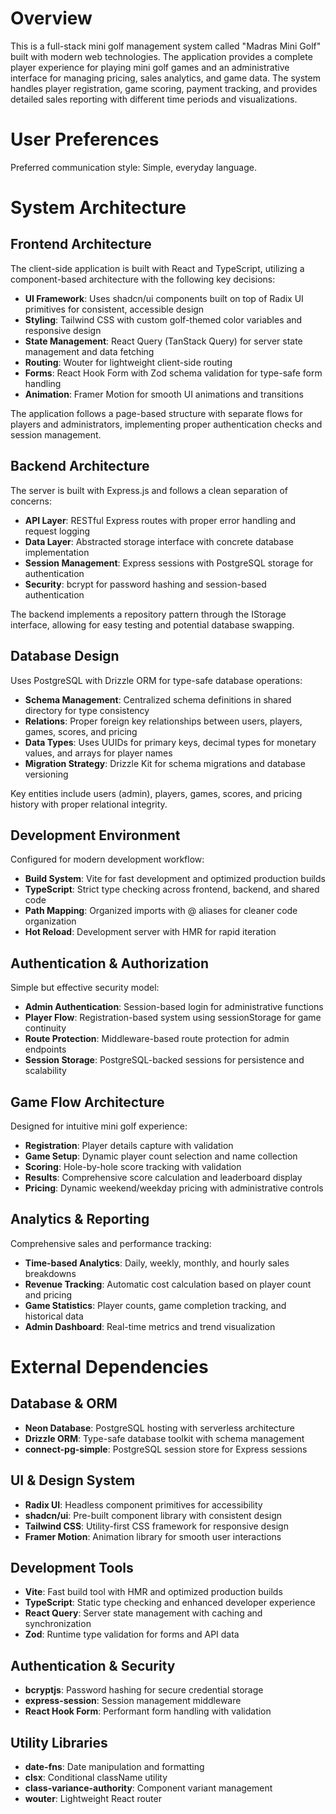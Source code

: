# Overview

This is a full-stack mini golf management system called "Madras Mini Golf" built with modern web technologies. The application provides a complete player experience for playing mini golf games and an administrative interface for managing pricing, sales analytics, and game data. The system handles player registration, game scoring, payment tracking, and provides detailed sales reporting with different time periods and visualizations.

# User Preferences

Preferred communication style: Simple, everyday language.

# System Architecture

## Frontend Architecture
The client-side application is built with React and TypeScript, utilizing a component-based architecture with the following key decisions:

- **UI Framework**: Uses shadcn/ui components built on top of Radix UI primitives for consistent, accessible design
- **Styling**: Tailwind CSS with custom golf-themed color variables and responsive design
- **State Management**: React Query (TanStack Query) for server state management and data fetching
- **Routing**: Wouter for lightweight client-side routing
- **Forms**: React Hook Form with Zod schema validation for type-safe form handling
- **Animation**: Framer Motion for smooth UI animations and transitions

The application follows a page-based structure with separate flows for players and administrators, implementing proper authentication checks and session management.

## Backend Architecture
The server is built with Express.js and follows a clean separation of concerns:

- **API Layer**: RESTful Express routes with proper error handling and request logging
- **Data Layer**: Abstracted storage interface with concrete database implementation
- **Session Management**: Express sessions with PostgreSQL storage for authentication
- **Security**: bcrypt for password hashing and session-based authentication

The backend implements a repository pattern through the IStorage interface, allowing for easy testing and potential database swapping.

## Database Design
Uses PostgreSQL with Drizzle ORM for type-safe database operations:

- **Schema Management**: Centralized schema definitions in shared directory for type consistency
- **Relations**: Proper foreign key relationships between users, players, games, scores, and pricing
- **Data Types**: Uses UUIDs for primary keys, decimal types for monetary values, and arrays for player names
- **Migration Strategy**: Drizzle Kit for schema migrations and database versioning

Key entities include users (admin), players, games, scores, and pricing history with proper relational integrity.

## Development Environment
Configured for modern development workflow:

- **Build System**: Vite for fast development and optimized production builds
- **TypeScript**: Strict type checking across frontend, backend, and shared code
- **Path Mapping**: Organized imports with @ aliases for cleaner code organization
- **Hot Reload**: Development server with HMR for rapid iteration

## Authentication & Authorization
Simple but effective security model:

- **Admin Authentication**: Session-based login for administrative functions
- **Player Flow**: Registration-based system using sessionStorage for game continuity
- **Route Protection**: Middleware-based route protection for admin endpoints
- **Session Storage**: PostgreSQL-backed sessions for persistence and scalability

## Game Flow Architecture
Designed for intuitive mini golf experience:

- **Registration**: Player details capture with validation
- **Game Setup**: Dynamic player count selection and name collection
- **Scoring**: Hole-by-hole score tracking with validation
- **Results**: Comprehensive score calculation and leaderboard display
- **Pricing**: Dynamic weekend/weekday pricing with administrative controls

## Analytics & Reporting
Comprehensive sales and performance tracking:

- **Time-based Analytics**: Daily, weekly, monthly, and hourly sales breakdowns
- **Revenue Tracking**: Automatic cost calculation based on player count and pricing
- **Game Statistics**: Player counts, game completion tracking, and historical data
- **Admin Dashboard**: Real-time metrics and trend visualization

# External Dependencies

## Database & ORM
- **Neon Database**: PostgreSQL hosting with serverless architecture
- **Drizzle ORM**: Type-safe database toolkit with schema management
- **connect-pg-simple**: PostgreSQL session store for Express sessions

## UI & Design System
- **Radix UI**: Headless component primitives for accessibility
- **shadcn/ui**: Pre-built component library with consistent design
- **Tailwind CSS**: Utility-first CSS framework for responsive design
- **Framer Motion**: Animation library for smooth user interactions

## Development Tools
- **Vite**: Fast build tool with HMR and optimized production builds
- **TypeScript**: Static type checking and enhanced developer experience
- **React Query**: Server state management with caching and synchronization
- **Zod**: Runtime type validation for forms and API data

## Authentication & Security
- **bcryptjs**: Password hashing for secure credential storage
- **express-session**: Session management middleware
- **React Hook Form**: Performant form handling with validation

## Utility Libraries
- **date-fns**: Date manipulation and formatting
- **clsx**: Conditional className utility
- **class-variance-authority**: Component variant management
- **wouter**: Lightweight React router